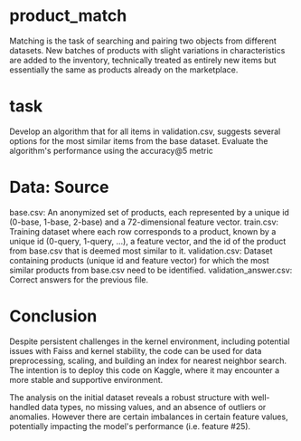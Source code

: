# product_match
Matching is the task of searching and pairing two objects from different datasets. 
New batches of products with slight variations in characteristics are added to the inventory, technically treated as entirely new items but essentially the same as products already on the marketplace.
# task
Develop an algorithm that for all items in validation.csv, suggests several options for the most similar items from the base dataset.
Evaluate the algorithm's performance using the accuracy@5 metric
# Data: Source

base.csv: An anonymized set of products, each represented by a unique id (0-base, 1-base, 2-base) and a 72-dimensional feature vector.
train.csv: Training dataset where each row corresponds to a product, known by a unique id (0-query, 1-query, …), a feature vector, and the id of the product from base.csv that is deemed most similar to it.
validation.csv: Dataset containing products (unique id and feature vector) for which the most similar products from base.csv need to be identified.
validation_answer.csv: Correct answers for the previous file.

# Conclusion

Despite persistent challenges in the kernel environment, including potential issues with Faiss and kernel stability, the code can be used for data preprocessing, scaling, and building an index for nearest neighbor search. The intention is to deploy this code on Kaggle, where it may encounter a more stable and supportive environment.

The analysis on the initial dataset reveals a robust structure with well-handled data types, no missing values, and an absence of outliers or anomalies. However there are certain imbalances in certain feature values, potentially impacting the model's performance (i.e. feature #25).

